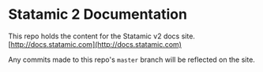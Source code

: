 # Statamic 2 Documentation

This repo holds the content for the Statamic v2 docs site.
[http://docs.statamic.com](http://docs.statamic.com)

Any commits made to this repo's `master` branch will be reflected on the site.
